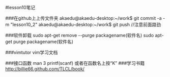 #lesson10笔记

###在github上上传文件夹
    akaedu@akaedu-desktop:~/work$ git commit -a -m "lesson10_2"
    akaedu@akaedu-desktop:~/work$ git push //注意前面路劲

###软件卸载
    sudo apt-get remove --purge packagename(软件名)
    sudo apt-get purge packagename(软件名)

###vimtutor vim学习文档

###接口函数
    man 3 printf(scanf)  或者在函数名上按“K”
###学习书籍
http://billie66.github.com/TLCL/book/
